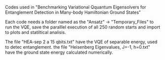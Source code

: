 Codes used in "Benchmarking Variational Qquantum Eigensolvers for Entanglement Detection in Many-body Hamiltonian Ground States"

Each code needs a folder named as the "Ansatz" -> "Temporary_Files" to run the VQE, save the paralllel execution of all 250 random starts and import to plots and statiltical analisis. 

The file "HEA-sep 2 a 15 qbits.txt" have the VQE of separable energy, used to detec entanglement.
the file "Heisenberg Eigenvalues, J=-1, h=0.txt" have the ground state energy calculated numerically.

